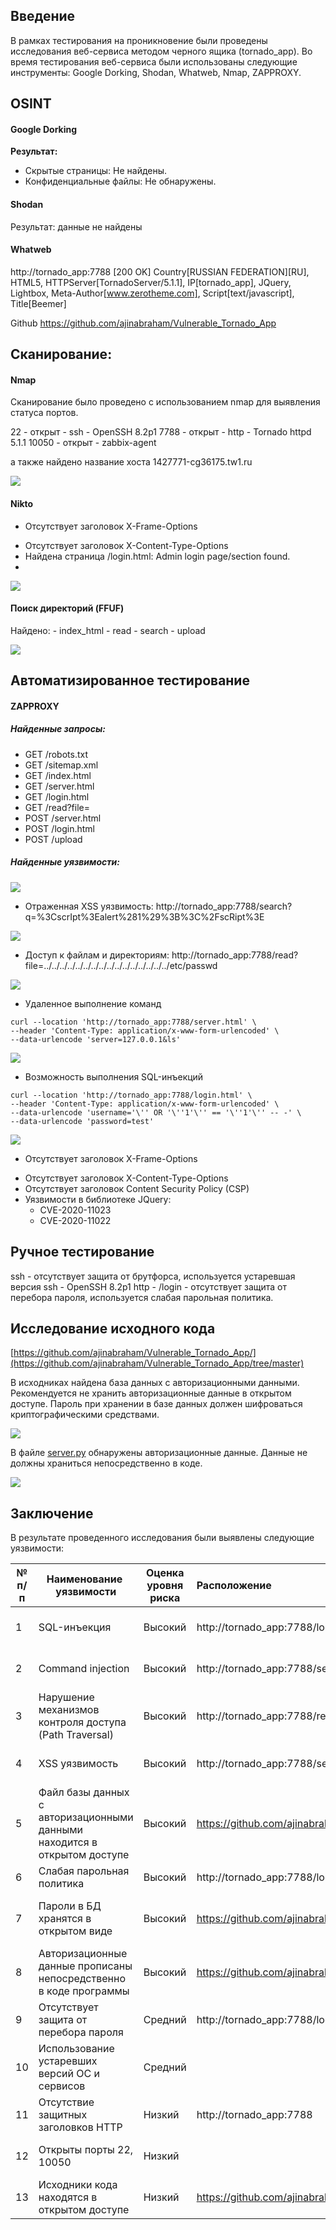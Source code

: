 ## Введение

В рамках тестирования на проникновение были проведены исследования веб-сервиса методом черного ящика (tornado_app).
Во время тестирования веб-сервиса были использованы следующие инструменты:
Google Dorking, Shodan, Whatweb, Nmap, ZAPPROXY.
## OSINT
#### Google Dorking

**Результат:**
- Скрытые страницы: Не найдены.
- Конфиденциальные файлы: Не обнаружены.

#### Shodan
Результат: данные не найдены

#### Whatweb
http://tornado_app:7788 [200 OK] 
Country[RUSSIAN FEDERATION][RU], 
HTML5, HTTPServer[TornadoServer/5.1.1], 
IP[tornado_app], 
JQuery,
Lightbox,
Meta-Author[www.zerotheme.com],
Script[text/javascript],
Title[Beemer]

Github
https://github.com/ajinabraham/Vulnerable_Tornado_App

## Сканирование:
#### Nmap
Сканирование было проведено с использованием nmap для выявления статуса портов.

22 - открыт - ssh - OpenSSH 8.2p1 
7788 - открыт - http - Tornado httpd 5.1.1
10050 - открыт - zabbix-agent 

а также найдено название хоста 1427771-cg36175.tw1.ru

![](src/images/Pasted%20image%2020250514083959.png)

#### Nikto
- Отсутствует заголовок X-Frame-Options
+ Отсутствует заголовок X-Content-Type-Options
+ Найдена страница /login.html: Admin login page/section found.
+ 
![](src/images/Pasted%20image%2020250514084423.png)
#### Поиск директорий (FFUF)
Найдено:
	- index_html
	- read
	- search
	- upload


![](src/images/Pasted%20image%2020250514085341.png)

## Автоматизированное тестирование
#### ZAPPROXY
##### Найденные запросы:
- GET /robots.txt
- GET /sitemap.xml
- GET /index.html
- GET /server.html
- GET /login.html
- GET /read?file=
- POST /server.html
- POST /login.html
- POST /upload

##### Найденные уязвимости:

![](src/images/Pasted%20image%2020250514095323.png)

- Отраженная XSS уязвимость: http://tornado_app:7788/search?q=%3CscrIpt%3Ealert%281%29%3B%3C%2FscRipt%3E

![](src/images/Pasted%20image%2020250514095103.png)

- Доступ к файлам и директориям: http://tornado_app:7788/read?file=../../../../../../../../../../../../../../../../etc/passwd

![](src/images/Pasted%20image%2020250514095040.png)
- Удаленное выполнение команд 
```
curl --location 'http://tornado_app:7788/server.html' \
--header 'Content-Type: application/x-www-form-urlencoded' \
--data-urlencode 'server=127.0.0.1&ls'
```

![](src/images/Pasted%20image%2020250514095822.png)

- Возможность выполнения SQL-инъекций
```
curl --location 'http://tornado_app:7788/login.html' \
--header 'Content-Type: application/x-www-form-urlencoded' \
--data-urlencode 'username='\'' OR '\''1'\'' == '\''1'\'' -- -' \
--data-urlencode 'password=test'
```

![](src/images/Pasted%20image%2020250514100433.png)

- Отсутствует заголовок X-Frame-Options
+ Отсутствует заголовок X-Content-Type-Options
+ Отсутствует заголовок Content Security Policy (CSP)
+ Уязвимости в библиотеке JQuery: 
	+ CVE-2020-11023
	+ CVE-2020-11022


## Ручное тестирование
ssh - отсутствует защита от брутфорса, используется устаревшая версия ssh - OpenSSH 8.2p1
http - /login - отсутствует защита от перебора пароля, используется слабая парольная политика.

## Исследование исходного кода

[https://github.com/ajinabraham/Vulnerable_Tornado_App/](https://github.com/ajinabraham/Vulnerable_Tornado_App/tree/master)

В исходниках найдена база данных с авторизационными данными. Рекомендуется не хранить авторизационные данные в открытом доступе. Пароль при хранении в базе данных должен шифроваться криптографическими средствами. 

![](../../src/images/Screenshot_282.png)

В файле [server.py](http://server.py) обнаружены авторизационные данные. Данные не должны храниться непосредственно в коде.

![](../../src/images/Pasted%20image%2020250606113636.png)
## Заключение
В результате проведенного исследования были выявлены следующие уязвимости:

| № п/п | Наименование  уязвимости                                                 | Оценка уровня риска | Расположение                                                                | Рекомендации по устранению                                     |
| ----- | ------------------------------------------------------------------------ | ------------------- | :-------------------------------------------------------------------------- | -------------------------------------------------------------- |
| 1     | SQL-инъекция                                                             | Высокий             | http://tornado_app:7788/login.html                                          | Использовать экранирование символов                            |
| 2     | Command injection                                                        | Высокий             | http://tornado_app:7788/server.html                                         | Использовать список белых команд                               |
| 3     | Нарушение механизмов контроля доступа (Path Traversal)                   | Высокий             | http://tornado_app:7788/read?file=                                          | Ограничить доступ к файлам, кроме определенных                 |
| 4     | XSS уязвимость                                                           | Высокий             | http://tornado_app:7788/search?q=                                           | Использовать экранирование символов                            |
| 5     | Файл базы данных с авторизационными данными находится в открытом доступе | Высокий             | https://github.com/ajinabraham/Vulnerable_Tornado_App                       | Рекомендуется удалить файл с БД из гита                        |
| 6     | Слабая парольная политика                                                | Высокий             | http://tornado_app:7788/login.html                                          | усилить требования к паролю                                    |
| 7     | Пароли в БД хранятся в открытом виде                                     | Высокий             | https://github.com/ajinabraham/Vulnerable_Tornado_App/blob/master/test.db   | шифровать логин/пароли с помощью криптографического шифрования |
| 8     | Авторизационные данные прописаны непосредственно в коде программы        | Высокий             | https://github.com/ajinabraham/Vulnerable_Tornado_App/blob/master/server.py | очистить данные из гита                                        |
| 9     | Отсутствует защита от перебора пароля                                    | Средний             | http://tornado_app:7788/login.html                                          | Добавить защиту от перебора пароля                             |
| 10    | Использование устаревших версий ОС и сервисов                            | Средний             |                                                                             | обновить используемое ПО                                       |
| 11    | Отсутствие защитных заголовков HTTP                                      | Низкий              | http://tornado_app:7788                                                     | использовать защитные заголовки HTTP                           |
| 12    | Открыты порты 22, 10050                                                  | Низкий              |                                                                             | не выводить порты за пределы периметра                         |
| 13    | Исходники кода находятся в открытом доступе                              | Низкий              | https://github.com/ajinabraham/Vulnerable_Tornado_App                       | сделать проект закрытым от публичного доступа                  |
